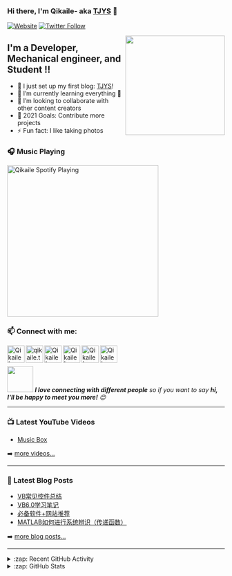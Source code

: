 ### Hi there, I'm Qikaile- aka [TJYS][website] 👋

[![Website](https://img.shields.io/website?label=qikaile.tk&style=for-the-badge&url=https%3A%2F%2Fcodestackr.com)](https://qikaile.tk)
[![Twitter Follow](https://img.shields.io/twitter/follow/qikaile?color=1DA1F2&logo=twitter&style=for-the-badge)](https://twitter.com/intent/follow?original_referer=https%3A%2F%2Fgithub.com%2FcodeSTACKr&screen_name=qikaile)

<img align='right' src="https://media.giphy.com/media/gmNQVk8XaICriNl4cK/giphy.gif" width="230">

## I'm a Developer, Mechanical engineer, and Student !!

- 🔭 I just set up my first blog: [TJYS][website]!
- 🌱 I’m currently learning everything 🤣
- 👯 I’m looking to collaborate with other content creators
- 🥅 2021 Goals: Contribute more projects
- ⚡ Fun fact: I like taking photos


### 🎧 Music Playing 

[<img src="https://now-playing-codestackr.vercel.app/api/spotify-playing" alt="Qikaile Spotify Playing" width="350" />](https://open.spotify.com/user/nalvfc5s1w552zttp8r4ya8jp)


### :mailbox: Connect with me:
[<img align="left" alt="Qikaile | Gmail" width="40px" src="https://img.icons8.com/bubbles/50/000000/gmail.png" />][gmail]
[<img align="left" alt="qikaile.tk" width="40px" src="https://img.icons8.com/bubbles/50/000000/globe.png" />][website]
[<img align="left" alt="Qikaile | YouTube" width="40px" src="https://img.icons8.com/bubbles/50/000000/youtube.png" />][youtube]
[<img align="left" alt="Qikaile | Facebook" width="40px" src="https://img.icons8.com/bubbles/50/000000/facebook.png" />][facebook]
[<img align="left" alt="Qikaile | Twitter" width="40px" src="https://img.icons8.com/bubbles/50/000000/twitter.png" />][twitter]
[<img align="left" alt="Qikaile | Instagram" width="40px" src="https://img.icons8.com/bubbles/50/000000/instagram.png" />][instagram]

<br />
<br />


<img src="https://media.giphy.com/media/LnQjpWaON8nhr21vNW/giphy.gif" width="60"> <em><b>I love connecting with different people</b> so if you want to say <b>hi, I'll be happy to meet you more!</b> 😊</em>

---

### 📺 Latest YouTube Videos

<!-- YOUTUBE:START -->
- [Music Box](https://www.youtube.com/watch?v=0iHvQjwq3x8)
<!-- YOUTUBE:END -->

➡️ [more videos...](https://youtube.com/channel/UCCY24D6Az4xT2XUHpqjHMpg)

---

### 📕 Latest Blog Posts

<!-- BLOG-POST-LIST:START -->
- [VB常见控件总结](https://blog.qikaile.tk/index.php/archives/42/)
- [VB6.0学习笔记](https://blog.qikaile.tk/index.php/archives/41/)
- [必备软件+网站推荐](https://blog.qikaile.tk/index.php/archives/40/)
- [MATLAB如何进行系统辨识（传递函数）](https://blog.qikaile.tk/index.php/archives/39/)
<!-- BLOG-POST-LIST:END -->

➡️ [more blog posts...](https://blog.qikaile.tk)

---
<details>
  <summary>:zap: Recent GitHub Activity</summary>
  
<!--START_SECTION:activity-->
1. ❌ Closed PR [#4](https://github.com/Qikaile/cdn/pull/4) in [Qikaile/cdn](https://github.com/Qikaile/cdn)
2. 💪 Opened PR [#4](https://github.com/Qikaile/cdn/pull/4) in [Qikaile/cdn](https://github.com/Qikaile/cdn)
3. ❗️ Closed issue [#8](https://github.com/Qikaile/tjys-notes/issues/8) in [Qikaile/tjys-notes](https://github.com/Qikaile/tjys-notes)
4. ❗️ Closed issue [#7](https://github.com/Qikaile/tjys-notes/issues/7) in [Qikaile/tjys-notes](https://github.com/Qikaile/tjys-notes)
5. ❗️ Opened issue [#8](https://github.com/Qikaile/tjys-notes/issues/8) in [Qikaile/tjys-notes](https://github.com/Qikaile/tjys-notes)
<!--END_SECTION:activity-->

</details>
<details>
  <summary>:zap: GitHub Stats</summary>

<img height="180em" src="https://github-readme-stats.qikaile.vercel.app/api?username=qikaile&show_icons=true&hide_border=true" />
<img height="180em" src="https://github-readme-stats.qikaile.vercel.app/api/top-langs/?username=qikaile&exclude_repo=KNN-Image-Classification&show_icons=true&hide_border=true&layout=compact&langs_count=8"/>
<p><img align="center" src="https://github-readme-streak-stats.herokuapp.com/?user=qikaile&" alt="qikaile" /></p>
</details>

[website]: https://blog.qikaile.tk
[gmail]: mailto:admin@qikaile.tk
[facebook]: https://facebook.com/qikaile
[twitter]: https://twitter.com/qikaile
[youtube]: https://youtube.com/channel/UCCY24D6Az4xT2XUHpqjHMpg
[instagram]: https://instagram.com/qkailei
